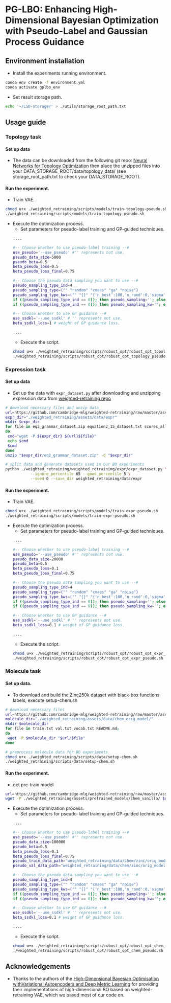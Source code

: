 # PG-LBO: Enhancing High-Dimensional Bayesian Optimization with Pseudo-Label and Gaussian Process Guidance

## Environment installation
- Install the experiments running environment.
```bash
conda env create -f environment.yml
conda activate gplbo_env
```
- Set result storage path.
```bash
echo '~/LSO-storage/' > ./utils/storage_root_path.txt
```
## Usage guide
### Topology task
#### Set up data
- The data can be downloaded from the following git repo: [Neural Networks for Topology Optimization](https://github.com/ISosnovik/top) then place the unzipped files into your DATA_STORAGE_ROOT/data/topology_data/ (see storage_root_path.txt to check your DATA_STORAGE_ROOT).
#### Run the experiment.
- Train VAE.
```bash
chmod u+x ./weighted_retraining/scripts/models/train-topology-pseudo.sh
./weighted_retraining/scripts/models/train-topology-pseudo.sh
```
- Execute the optimization process.
    - Set parameters for pseudo-label training and GP-guided techniques.
    ```bash
    ....

    #-- Choose whether to use pseudo-label training --#
    use_pseudo='--use_pseudo' #'' represents not use.
    pseudo_data_size=5000
    pseudo_beta=0.5
    beta_pseudo_loss=0.5
    beta_pseudo_loss_final=0.75

    #-- Choose the pseudo data sampling you want to use --#
    pseudo_sampling_type_ind=4
    pseudo_sampling_type=("" "random" "cmaes" "ga" "noise")
    pseudo_sampling_type_kws=("" "{}" "{'n_best':100,'n_rand':0,'sigma':0.25,'use_bo':False}" "{'n_best':100,'n_rand':0,'use_bo':False}" "{'n_best':100,'n_rand':0,'sigma':0.1,'use_bo':False}")
    if ((pseudo_sampling_type_ind == 0)); then pseudo_sampling=''; else pseudo_sampling="--pseudo_sampling_type ${pseudo_sampling_type[$pseudo_sampling_type_ind]}"; fi
    if ((pseudo_sampling_type_ind == 0)); then pseudo_sampling_kw=''; else pseudo_sampling_kw="--pseudo_sampling_type_kw ${pseudo_sampling_type_kws[$pseudo_sampling_type_ind]}"; fi

    #-- Choose whether to use GP guidance --#
    use_ssdkl='--use_ssdkl' # '' represents not use.
    beta_ssdkl_loss=1 # weight of GP guidance loss.

    ....
    ```
    - Execute the script.
    ```bash
    chmod u+x ./weighted_retraining/scripts/robust_opt/robust_opt_topology_pseudo.sh
    ./weighted_retraining/scripts/robust_opt/robust_opt_topology_pseudo.sh
    ```
### Expression task
#### Set up data
- Set up the data with `expr_dataset.py` after downloading and unzipping expression data from [weighted-retraining repo](https://github.com/cambridge-mlg/weighted-retraining/tree/master/assets/data/expr)
```bash
# download necessary files and unzip data
url=https://github.com/cambridge-mlg/weighted-retraining/raw/master/assets/data/expr/
expr_dir="./weighted_retraining/assets/data/expr"
mkdir $expr_dir
for file in eq2_grammar_dataset.zip equation2_15_dataset.txt scores_all.npz;
do
 cmd="wget -P ${expr_dir} ${url}${file}"
 echo $cmd 
 $cmd
done
unzip "$expr_dir/eq2_grammar_dataset.zip" -d "$expr_dir"

# split data and generate datasets used in our BO experiments
python ./weighted_retraining/weighted_retraining/expr/expr_dataset.py \
           --ignore_percentile 65 --good_percentile 5 \
           --seed 0 --save_dir weighted_retraining/data/expr
```
#### Run the experiment.
- Train VAE.
```bash
chmod u+x ./weighted_retraining/scripts/models/train-expr-pseudo.sh
./weighted_retraining/scripts/models/train-expr-pseudo.sh
```
- Execute the optimization process.
    - Set parameters for pseudo-label training and GP-guided techniques.
    ```bash
    ....

    #-- Choose whether to use pseudo-label training --#
    use_pseudo='--use_pseudo' #'' represents not use.
    pseudo_data_size=20000
    pseudo_beta=0.5
    beta_pseudo_loss=0.1
    beta_pseudo_loss_final=0.75

    #-- Choose the pseudo data sampling you want to use --#
    pseudo_sampling_type_ind=4
    pseudo_sampling_type=("" "random" "cmaes" "ga" "noise")
    pseudo_sampling_type_kws=("" "{}" "{'n_best':100,'n_rand':0,'sigma':0.25,'use_bo':False}" "{'n_best':100,'n_rand':0,'use_bo':False}" "{'n_best':100,'n_rand':0,'sigma':0.1,'use_bo':False}")
    if ((pseudo_sampling_type_ind == 0)); then pseudo_sampling=''; else pseudo_sampling="--pseudo_sampling_type ${pseudo_sampling_type[$pseudo_sampling_type_ind]}"; fi
    if ((pseudo_sampling_type_ind == 0)); then pseudo_sampling_kw=''; else pseudo_sampling_kw="--pseudo_sampling_type_kw ${pseudo_sampling_type_kws[$pseudo_sampling_type_ind]}"; fi

    #-- Choose whether to use GP guidance --#
    use_ssdkl='--use_ssdkl' # '' represents not use.
    beta_ssdkl_loss=0.1 # weight of GP guidance loss.

    ....
    ```
    - Execute the script.
    ```bash
    chmod u+x ./weighted_retraining/scripts/robust_opt/robust_opt_expr_pseudo.sh
    ./weighted_retraining/scripts/robust_opt/robust_opt_expr_pseudo.sh
    ```
### Molecule task
#### Set up data.
- To download and build the Zinc250k dataset with black-box functions labels, execute setup-chem.sh
```bash
# download necessary files
url=https://github.com/cambridge-mlg/weighted-retraining/raw/master/assets/data/chem_orig_model
molecule_dir="./weighted_retraining/assets/data/chem_orig_model/"
mkdir $molecule_dir
for file in train.txt val.txt vocab.txt README.md;
do
 wget -P $molecule_dir "$url/$file"
done

# preprocess molecule data for BO experiments
chmod u+x ./weighted_retraining/scripts/data/setup-chem.sh
./weighted_retraining/scripts/data/setup-chem.sh
```
#### Run the experiment.
- get pre-train model
```bash
url=https://github.com/cambridge-mlg/weighted-retraining/raw/master/assets/pretrained_models/chem.ckpt
wget -P ./weighted_retraining/assets/pretrained_models/chem_vanilla/ $url
```
- Execute the optimization process.
    - Set parameters for pseudo-label training and GP-guided techniques.
    ```bash
    ....

    #-- Choose whether to use pseudo-label training --#
    use_pseudo='--use_pseudo' #'' represents not use.
    pseudo_data_size=100000
    pseudo_beta=0.5
    beta_pseudo_loss=0.1
    beta_pseudo_loss_final=0.75
    pseudo_train_data_path="weighted_retraining/data/chem/zinc/orig_model/tensors_train_pseudo"
    pseudo_val_data_path="weighted_retraining/data/chem/zinc/orig_model/tensors_val_pseudo"

    #-- Choose the pseudo data sampling you want to use --#
    pseudo_sampling_type_ind=4
    pseudo_sampling_type=("" "random" "cmaes" "ga" "noise")
    pseudo_sampling_type_kws=("" "{}" "{'n_best':100,'n_rand':0,'sigma':0.25,'use_bo':False}" "{'n_best':100,'n_rand':0,'use_bo':False}" "{'n_best':100,'n_rand':0,'sigma':0.1,'use_bo':False}")
    if ((pseudo_sampling_type_ind == 0)); then pseudo_sampling=''; else pseudo_sampling="--pseudo_sampling_type ${pseudo_sampling_type[$pseudo_sampling_type_ind]}"; fi
    if ((pseudo_sampling_type_ind == 0)); then pseudo_sampling_kw=''; else pseudo_sampling_kw="--pseudo_sampling_type_kw ${pseudo_sampling_type_kws[$pseudo_sampling_type_ind]}"; fi

    #-- Choose whether to use GP guidance --#
    use_ssdkl='--use_ssdkl' # '' represents not use.
    beta_ssdkl_loss=0.1 # weight of GP guidance loss.

    ....
    ```
    - Execute the script.
    ```bash
    chmod u+x ./weighted_retraining/scripts/robust_opt/robust_opt_chem_pseudo.sh
    ./weighted_retraining/scripts/robust_opt/robust_opt_chem_pseudo.sh
    ```
## Acknowledgements
- Thanks to the authors of the [High-Dimensional Bayesian Optimisation withVariational Autoencoders and Deep Metric Learning](https://github.com/huawei-noah/HEBO/tree/master/T-LBO) for providing their implementations of high-dimensional BO based on weighted-retraining VAE, which we based most of our code on.